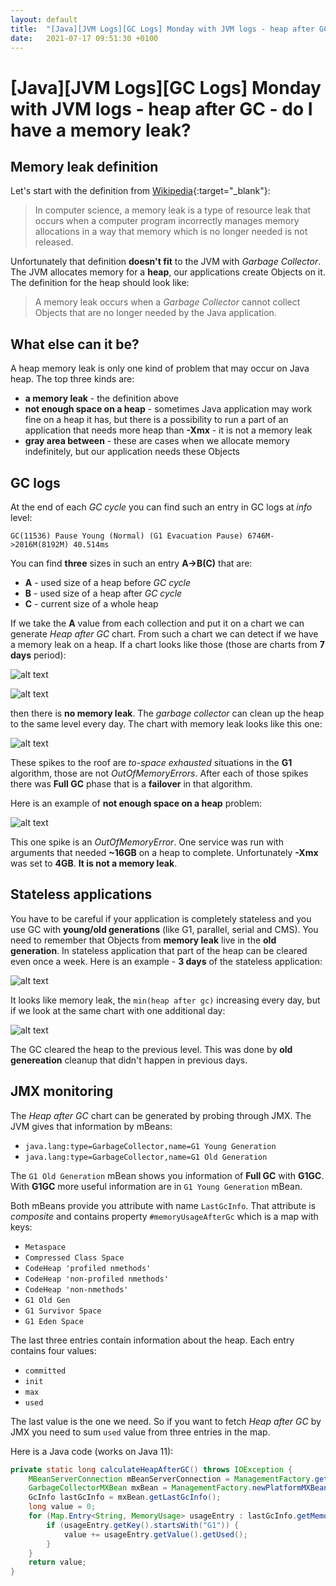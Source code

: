 ```yaml
---
layout: default
title:  "[Java][JVM Logs][GC Logs] Monday with JVM logs - heap after GC"
date:   2021-07-17 09:51:30 +0100
---
```


# [Java][JVM Logs][GC Logs] Monday with JVM logs - heap after GC - do I have a memory leak?

## Memory leak definition

Let's start with the definition from [Wikipedia](https://en.wikipedia.org/wiki/Memory_leak){:target="_blank"}:

> In computer science, a memory leak is a type of resource leak that occurs when a computer program incorrectly manages memory allocations
> in a way that memory which is no longer needed is not released.

Unfortunately that definition **doesn't fit** to the JVM with _Garbage Collector_. The JVM allocates memory for a **heap**, our applications create 
Objects on it. The definition for the heap should look like:

> A memory leak occurs when a _Garbage Collector_ cannot collect Objects that are no longer needed by the Java application. 

## What else can it be?

A heap memory leak is only one kind of problem that may occur on Java heap. The top three kinds are:
* **a memory leak** - the definition above
* **not enough space on a heap** - sometimes Java application may work fine on a heap it has, but there is a possibility to run a part of an application
that needs more heap than **-Xmx** - it is not a memory leak
* **gray area between** - these are cases when we allocate memory indefinitely, but our application needs these Objects  

## GC logs

At the end of each _GC cycle_ you can find such an entry in GC logs at _info_ level:  

```
GC(11536) Pause Young (Normal) (G1 Evacuation Pause) 6746M->2016M(8192M) 40.514ms
```

You can find **three** sizes in such an entry **A->B(C)** that are:
* **A** - used size of a heap before _GC cycle_
* **B** - used size of a heap after _GC cycle_
* **C** - current size of a whole heap

If we take the **A** value from each collection and put it on a chart we can generate _Heap after GC_ chart. From such a chart we can detect if we have a 
memory leak on a heap. If a chart looks like those (those are charts from **7 days** period):

![alt text](/assets/monday-2/1.jpg "1")

![alt text](/assets/monday-2/4.jpg "4")

then there is **no memory leak**. The _garbage collector_ can clean up the heap to the same level every day. The chart with memory leak looks like this one:

![alt text](/assets/monday-2/2.jpg "2")

These spikes to the roof are _to-space exhausted_ situations in the **G1** algorithm, those are not _OutOfMemoryErrors_. After each of those spikes there was
**Full GC** phase that is a **failover** in that algorithm. 

Here is an example of **not enough space on a heap** problem:

![alt text](/assets/monday-2/3.jpg "3")

This one spike is an _OutOfMemoryError_. One service was run with arguments that needed **~16GB** on a heap to complete. Unfortunately **-Xmx** was set to
**4GB**. **It is not a memory leak**. 

## Stateless applications

You have to be careful if your application is completely stateless and you use GC with **young/old generations** (like G1, parallel, serial and CMS). 
You need to remember that Objects from **memory leak** live in the **old generation**. In stateless application that part of the heap can be cleared even once a 
week. Here is an example - **3 days** of the stateless application:

![alt text](/assets/monday-2/5.jpg "5")

It looks like memory leak, the ```min(heap after gc)``` increasing every day, but if we look at the same chart with one additional day:

![alt text](/assets/monday-2/6.jpg "6")

The GC cleared the heap to the previous level. This was done by **old genereation** cleanup that didn't happen in previous days.

## JMX monitoring

The _Heap after GC_ chart can be generated by probing through JMX. The JVM gives that information by mBeans:

* ```java.lang:type=GarbageCollector,name=G1 Young Generation```
* ```java.lang:type=GarbageCollector,name=G1 Old Generation```

The ```G1 Old Generation``` mBean shows you information of **Full GC** with **G1GC**. With **G1GC** more useful information are in ```G1 Young Generation```
mBean.

Both mBeans provide you attribute with name ```LastGcInfo```. That attribute is _composite_ and contains property ```#memoryUsageAfterGc``` which is a map 
with keys:

* ```Metaspace```
* ```Compressed Class Space```		
* ```CodeHeap 'profiled nmethods'```
* ```CodeHeap 'non-profiled nmethods'```
* ```CodeHeap 'non-nmethods'```		
* ```G1 Old Gen```
* ```G1 Survivor Space```
* ```G1 Eden Space```

The last three entries contain information about the heap. Each entry contains four values:

* ```committed```
* ```init```
* ```max```		
* ```used```		

The last value is the one we need. So if you want to fetch _Heap after GC_ by JMX you need to sum ```used``` value from three entries in the map. 

Here is a Java code (works on Java 11):
```java
private static long calculateHeapAfterGC() throws IOException {
    MBeanServerConnection mBeanServerConnection = ManagementFactory.getPlatformMBeanServer();
    GarbageCollectorMXBean mxBean = ManagementFactory.newPlatformMXBeanProxy(mBeanServerConnection, "java.lang:name=G1 Young Generation,type=GarbageCollector", GarbageCollectorMXBean.class);
    GcInfo lastGcInfo = mxBean.getLastGcInfo();
    long value = 0;
    for (Map.Entry<String, MemoryUsage> usageEntry : lastGcInfo.getMemoryUsageAfterGc().entrySet()) {
        if (usageEntry.getKey().startsWith("G1")) {
            value += usageEntry.getValue().getUsed();
        }
    }
    return value;
}
```
 